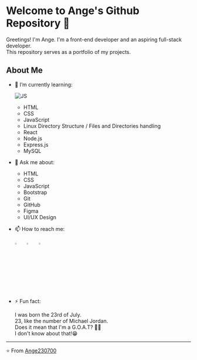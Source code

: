 # Welcome to Ange's Github Repository 👋

Greetings! I'm Ange. I'm a front-end developer and an aspiring full-stack developer.\
This repository serves as a portfolio of my projects.

## About Me

- 🌱 I’m currently learning:

  ![JS](https://img.shields.io/badge/JavaScript-282C34?logo=javascript&logoColor=F7DF1E)

  - HTML
  - CSS
  - JavaScript
  - Linux Directory Structure / Files and Directories handling
  - React
  - Node.js
  - Express.js
  - MySQL

- 💬 Ask me about:

  - HTML
  - CSS
  - JavaScript
  - Bootstrap
  - Git
  - GitHub
  - Figma
  - UI/UX Design

- 📫 How to reach me:

  [<img src="https://img.icons8.com/color/48/000000/linkedin.png" width="3.5%"/>](https://www.linkedin.com/in/ange-kouakou-4b683b194)&nbsp;&nbsp;&nbsp;
  [<img src="https://img.icons8.com/color/48/000000/twitter.png" width="3.5%"/>](https://twitter.com/AngeEricStepha1)&nbsp;&nbsp;&nbsp;
  [<img src="https://img.icons8.com/color/gmail" width="3.5%"/>](mailto:kouakouangeericstephane@gmail.com)

- ⚡ Fun fact:

  I was born the 23rd of July.\
   23, like the number of Michael Jordan.\
   Does it mean that I'm a G.O.A.T? 🐐😏\
   I don't know about that!😁

---

⭐ From [Ange230700](https://github.com/Ange230700)

<!--
Here are some ideas to get you started:

- 🔭 I’m currently working on ...
- 👯 I’m looking to collaborate on ...
- 🤔 I’m looking for help with ...
-->
